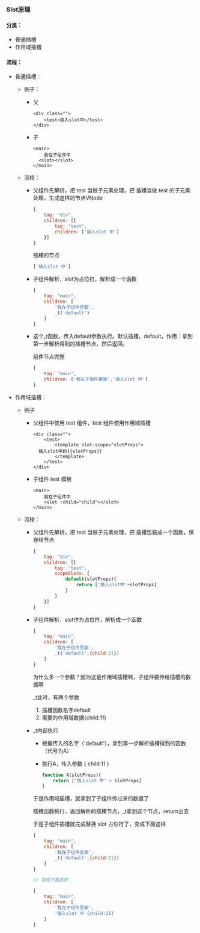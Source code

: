 ### Slot原理

#### 分类：

- 普通插槽
- 作用域插槽

#### 流程：

- 普通插槽：

  - 例子：

    - 父

      ```vue
      <div class="">
          <test>插入slot中</test>
      </div>
      ```

    - 子

      ```vue
      <main>
          我在子组件中
      	<slot></slot>
      </main>
      ```

  - 流程：

    - 父组件先解析，把 test 当做子元素处理，把 插槽当做 test 的子元素处理，生成这样的节点VNode

      ```js
      {    
          tag: "div",    
          children: [{        
              tag: "test",        
              children: ['插入slot 中']
          }]
      }
      ```

      插槽的节点

      ```js
      ['插入slot 中']
      ```

    - 子组件解析，slot为占位符，解析成一个函数

      ```js
      {
          tag: "main",
          children: [
              '我在子组件里面',
              _t('default')
          ]
      }
      ```

    - 这个_t函数，传入default参数执行。默认插槽，default，作用：拿到第一步解析得到的插槽节点，然后返回。

      组件节点完整

      ```js
      {
          tag: "main",
          children: ['我在子组件里面','插入slot 中']
      }
      ```

- 作用域插槽：

  - 例子

    - 父组件中使用 test 组件，test 组件使用作用域插槽

      ```vue
      <div class="">
          <test>
              <template slot-scope="slotProps">
      	插入slot中的{{slotProps}}
              </template>
          </test>
      </div>
      ```

    - 子组件 test 模板

      ```vue
      <main>
          我在子组件中
          <slot :child="child"></slot>
      </main>
      ```

  - 流程：

    - 父组件先解析，把 test 当做子元素处理，把 插槽包装成一个函数，保存给节点

      ```js
      {
          tag: "div",
          children: [{
              tag: "test",
              scopeSlots: {
                  default(slotProps){
                      return ['插入slot中'+slotProps]
                  }
              }
          }]
      }
      ```

    - 子组件解析，slot作为占位符，解析成一个函数

      ```js
      {
          tag: "main",
          children: [
              '我在子组件里面',
              _t('default',{child:11})
          ]
      }
      ```

      为什么多一个参数？因为这是作用域插槽啊，子组件要传给插槽的数据啊

      _t此时，有两个参数

      1. 插槽函数名字default
      2. 需要的作用域数据{child:11}

    - \_t内部执行

      - 根据传入的名字（'default'），拿到第一步解析插槽得到的函数（代号为A）

      - 执行A，传入参数 { child:11 }

        ```js
        function A(slotProps){    
            return ['插入slot 中' + slotProps]
        }
        ```

      于是作用域插槽，就拿到了子组件传过来的数据了

      插槽函数执行，返回解析的插槽节点，_t拿到这个节点，return出去

      于是子组件插槽就完成替换 slot 占位符了，变成下面这样

      ```js
      {
          tag: "main",
          children: [
              '我在子组件里面',
              _t('default',{child:11})
          ]
      }
      
      // 变成下面这样
      
      {
          tag: "main",
          children: [
              '我在子组件里面', 
              '插入slot 中 {child:11}'
          ]
      }
      ```

